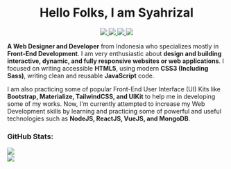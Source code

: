<h1 align="center">
  Hello Folks, I am Syahrizal
</h1>

<p align="center">
  <a href="https://www.linkedin.com/in/syahrizaldev">
    <img src="https://img.shields.io/badge/LinkedIn-0077B5?style=for-the-badge&logo=linkedin&logoColor=white">
  </a>
  <a href="https://twitter.com/syahrizaldev">
    <img src="https://img.shields.io/badge/Twitter-1DA1F2?style=for-the-badge&logo=twitter&logoColor=white">
  </a>
  <a href="https://instagram.com/syahrizaldev">
    <img src="https://img.shields.io/badge/Instagram-E4405F?style=for-the-badge&logo=instagram&logoColor=white">        
  </a>
  <a href="https://codepen.io/syahrizaldev">
    <img src="https://img.shields.io/badge/CodePen-000000?style=for-the-badge&logo=codepen&logoColor=white">
  </a>
</p>

**A Web Designer and Developer** from Indonesia who specializes mostly in **Front-End Development**. I am very enthusiastic about **design and building interactive, dynamic, and fully responsive websites or web applications**. I focused on writing accessible **HTML5**, using modern **CSS3 (Including Sass)**, writing clean and reusable **JavaScript** code.

I am also practicing some of popular Front-End User Interface (UI) Kits like **Bootstrap, Materialize, TailwindCSS, and UIKit** to help me in developing some of my works. Now, I'm currently attempted to increase my Web Development skills by learning and practicing some of powerful and useful technologies such as **NodeJS, ReactJS, VueJS, and MongoDB**.

### GitHub Stats:

<div>
  <a href="https://github.com/syahrizaldev">
    <img src="https://github-readme-stats.vercel.app/api?username=syahrizaldev&text_color=4189ff&hide_border=true&show_icons=true&theme=dark" >
  </a>
  <br>
  <a href="https://github.com/syahrizaldev">
    <img src="https://github-readme-stats.vercel.app/api/top-langs/?username=syahrizaldev&langs_count=6&layout=compact&hide_border=true&card_width=445&theme=dark">
  </a>
</div>
